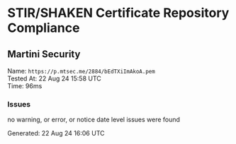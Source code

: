 # STIR/SHAKEN Certificate Repository Compliance

## Martini Security

Name: `https://p.mtsec.me/2884/bEdTXiImAkoA.pem`\
Tested At: 22 Aug 24 15:58 UTC\
Time: 96ms

### Issues

no warning, or error, or notice date level issues were found

Generated: 22 Aug 24 16:06 UTC